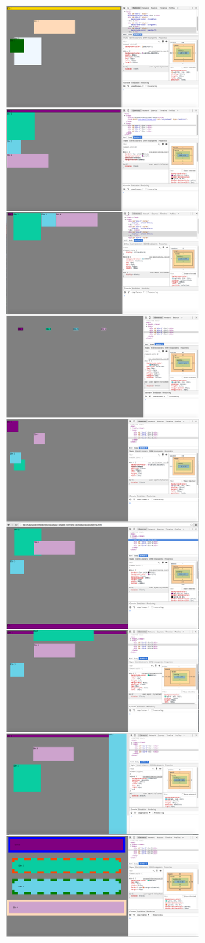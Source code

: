 ![Exercise 1](imgs/Pairprogramming3.4-Exercise1.png)
![Exercise 2](imgs/Pairprogramming3.4-Exercise2.png)
![Exercise 3](imgs/Pairprogramming3.4-Exercise3.png)
![Exercise 4](imgs/Pairprogramming3.4-Exercise4.png)
![Exercise 5](imgs/Pairprogramming3.4-Exercise5.png)
![Exercise 6](imgs/Pairprogramming3.4-Exercise6.png)
![Exercise 7](imgs/Pairprogramming3.4-Exercise7.png)
![Exercise 8](imgs/Pairprogramming3.4-Exercise8.png)
![Exercise 9](imgs/Pairprogramming3.4-Exercise9.png)





<!-- 

How can you use Chrome's DevTools inspector to help you format or position elements? - You can use DevTools inspector to help you format or position elements because it allows you to 'inspect' the element/ webpage and see the code used for a site. Not only can you see the code but you can also modify the CSS to see how adding/ changing the current formatting changes the layout of elements on the webpage. 

How can you resize elements on the DOM using CSS? - You can resize elements by either using padding on an element (as seen by playing with the padding in this exercise) or by adjusting the width and height of the element.

What are the differences between absolute, fixed, static, and relative positioning? Which did you find easiest to use? Which was most difficult? - Absolute positioning positions the object on the page relative to the nearest positioned ancestor object. Elements with fixed positioning are positioned relative to the browser window size itself. Static positioning is the default positioning for most pages and allows elements to flow onto the page as they normally would. Relative positioning without specifying any pixels causes elements to behave similarly to they would in static, but adding relative positioning to any side of an element shifts the element x amount of space in that direction relative to it's original positioning. I found fixed positioning easiest to use, but found relative to be the most useful when needing to move objects, but also took a bit of time to understand how adding pixels to any side would affect the positining, which made it to be a bit challenging initialy.   

What are the differences between margin, border, and padding? - The margin is the space outside of the elements, the border is the space at the edge of each element and the padding is the space between that appears around each element. 

What was your impression of this challenge overall? (love, hate, and why?) - I really liked this challenge! I think it was a great chance to see how we can manipulate the different CSS formatting, and it gave me a better feel of what each formatting tag does. I think I'll need a bit more practice to truly understand the ins and outs of them all, but this was a great way to get my feet wet in a non time-consuming exercise!  

--!>
